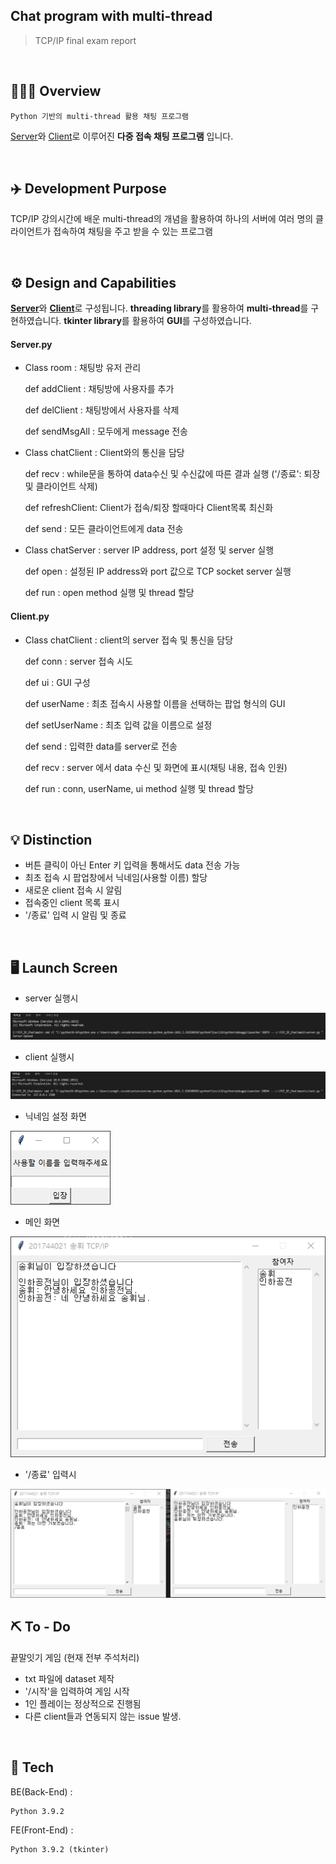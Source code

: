 ## Chat program with multi-thread
> TCP/IP final exam report

<br/>

## 👨🏻‍💻 Overview  
    Python 기반의 multi-thread 활용 채팅 프로그램
[Server](https://github.com/songhwee1/TCP_IP_Chat/blob/main/main/server.py)와 [Client](https://github.com/songhwee1/TCP_IP_Chat/blob/main/main/client.py)로 이루어진 <b>다중 접속 채팅 프로그램</b> 입니다.



<br/>


## ✈️ Development Purpose
TCP/IP 강의시간에 배운 multi-thread의 개념을 활용하여 하나의 서버에 여러 명의 클라이언트가 접속하여 채팅을 주고 받을 수 있는 프로그램


<br/>


## ⚙ Design and Capabilities
<b>[Server](https://github.com/songhwee1/TCP_IP_Chat/blob/main/main/server.py)</b>와 <b>[Client](https://github.com/songhwee1/TCP_IP_Chat/blob/main/main/client.py)</b>로 구성됩니다.
<b>threading library</b>를 활용하여 <b>multi-thread</b>를 구현하였습니다.
<b>tkinter library</b>를 활용하여 <b>GUI</b>를 구성하였습니다.

#### Server.py

   - Class room : 채팅방 유저 관리
   
       def addClient : 채팅방에 사용자를 추가
       
       def delClient : 채팅방에서 사용자를 삭제
       
       def sendMsgAll : 모두에게 message 전송
 
   - Class chatClient : Client와의 통신을 담당
   
       def recv : while문을 통하여 data수신 및 수신값에 따른 결과 실행 ('/종료': 퇴장 및 클라이언트 삭제)
       
       def refreshClient: Client가 접속/퇴장 할때마다 Client목록 최신화
       
       def send : 모든 클라이언트에게 data 전송
    
   - Class chatServer : server IP address, port 설정 및 server 실행
   
       def open : 설정된 IP address와 port 값으로 TCP socket server 실행
       
       def run : open method 실행 및 thread 할당
       
#### Client.py

   - Class chatClient : client의 server 접속 및 통신을 담당
   
       def conn : server 접속 시도
       
       def ui : GUI 구성
       
       def userName : 최초 접속시 사용할 이름을 선택하는 팝업 형식의 GUI
       
       def setUserName : 최초 입력 값을 이름으로 설정
       
       def send : 입력한 data를 server로 전송
       
       def recv : server 에서 data 수신 및 화면에 표시(채팅 내용, 접속 인원)
       
       def run : conn, userName, ui method 실행 및 thread 할당


<br/>


## 💡 Distinction
- 버튼 클릭이 아닌 Enter 키 입력을 통해서도 data 전송 가능
- 최초 접속 시 팝업창에서 닉네임(사용할 이름) 할당
- 새로운 client 접속 시 알림
- 접속중인 client 목록 표시
- '/종료' 입력 시 알림 및 종료

<br/>


## 🖥 Launch Screen
- server 실행시

<img src = "img/openServer.JPG">

- client 실행시

<img src = "img/clientConnect.JPG">

- 닉네임 설정 화면

<img src = "img/usernameInput.png">

- 메인 화면

<img src = "img/main1.png">

- '/종료' 입력시

<img src = "img/exit.png">


<br/>


## ⛏ To - Do
끝말잇기 게임 (현재 전부 주석처리)
- txt 파일에 dataset 제작
- '/시작'을 입력하여 게임 시작
- 1인 플레이는 정상적으로 진행됨
- 다른 client들과 연동되지 않는 issue 발생. 


<br/>


## 🔧 Tech

BE(Back-End) :
```
Python 3.9.2
```

FE(Front-End) :
```
Python 3.9.2 (tkinter)
```


